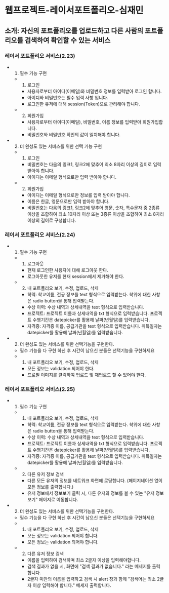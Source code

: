 # 웹프로젝트-레이서포트폴리오-심재민

## 소개: 자신의 포트폴리오를 업로드하고 다른 사람의 포트폴리오를 검색하여 확인할 수 있는 서비스

### 레이서 포트폴리오 서비스(2.23)
- 1. 필수 기능 구현
    - 1. 로그인
        - 사용자로부터 아이디(이메일)와 비밀번호 정보를 입력받아 로그인 합니다. 
        - 아이디와 비밀번호는 필수 입력 사항 입니다.
        - 로그인한 유저에 대해 session(Token)으로 관리해야 합니다.
    - 2. 회원가입
        - 사용자로부터 아이디(이메일), 비밀번호, 이름 정보를 입력받아 회원가입합니다. 
        - 비밀번호와 비밀번호 확인의 값이 일치해야 합니다.
- 2. 더 완성도 있는 서비스를 위한 선택 기능 구현
    - 1. 로그인
        - 비밀번호는 다음의 링크1, 링크2에 맞추어 최소 8자리 이상의 길이로 입력 받아야 합니다.
        - 아이디는 이메일 형식으로만 입력 받아야 합니다.
    - 2. 회원가입
        - 아이디는 이메일 형식으로만 정보를 입력 받아야 합니다. 
        - 이름은 한글, 영문으로만 입력 받아야 합니다. 
        - 비밀번호는 다음의 링크1, 링크2에 맞추어 영문, 숫자, 특수문자 중 2종류 이상을 조합하여 최소 10자리 이상 또는 3종류 이상을 조합하여 최소 8자리 이상의 길이로 구성합니다.  

### 레이서 포트폴리오 서비스(2.24)
- 1. 필수 기능 구현
    - 1. 로그아웃
        - 현재 로그인한 사용자에 대해 로그아웃 한다.
        - 로그아웃한 유저를 현재 session에서 제거해야 한다.
    - 2. 내 포트폴리오 보기, 수정, 업로드, 삭제
        - 학력: 학교이름, 전공 정보를 text 형식으로 입력받는다. 학위에 대한 사항은 radio button을 통해 입력받는다.
        - 수상 이력: 수상 내역과 상세내역을 text 형식으로 입력받습니다.
        - 프로젝트: 프로젝트 이름과 상세내역을 txt 형식으로 입력받습니다. 프로젝트 수행기간은 datepicker를 활용해 날짜(년월일)를 입력받습니다.
        - 자격증: 자격증 이름, 공급기관을 text 형식으로 입력받습니다. 취득일자는 datepicker를 활용해 날짜(년월일)를 입력받습니다.
- 2. 더 완성도 있는 서비스를 위한 선택기능을 구현한다.
    - 필수 기능을 다 구현 하신 후 시간이 남으신 분들은 선택기능을 구현하세요
    - 1. 내 포트폴리오 보기, 수정, 업로드, 삭제
        - 모든 정보는 validation 되어야 한다.
        - 프로필 이미지를 클릭하여 업로드 및 재업로드 할 수 있어야 한다.
### 레이서 포트폴리오 서비스(2.25)
- 1. 필수 기능 구현
    - 1. 내 포트폴리오 보기, 수정, 업로드, 삭제
        - 학력: 학교이름, 전공 정보를 text 형식으로 입력받는다. 학위에 대한 사항은 radio button을 통해 입력받는다.
        - 수상 이력: 수상 내역과 상세내역을 text 형식으로 입력받습니다.
        - 프로젝트: 프로젝트 이름과 상세내역을 txt 형식으로 입력받습니다. 프로젝트 수행기간은 datepicker를 활용해 날짜(년월일)를 입력받습니다.
        - 자격증: 자격증 이름, 공급기관을 text 형식으로 입력받습니다. 취득일자는 datepicker를 활용해 날짜(년월일)를 입력받습니다.
    - 2. 다른 유저 정보 검색
        - 다른 모든 유저의 정보를 네트워크 화면에 로딩합니다. (페이지네이션 없이 모든 정보를 출력합니다.)
        - 유저 정보에서 정보보기 클릭 시, 다른 유저의 정보를 볼 수 있는 "유저 정보보기" 페이지로 이동합니다.
- 2. 더 완성도 있는 서비스를 위한 선택기능을 구현한다.
    - 필수 기능을 다 구현 하신 후 시간이 남으신 분들은 선택기능을 구현하세요
    - 1. 내 포트폴리오 보기, 수정, 업로드, 삭제
        - 모든 정보는 validation 되어야 합니다.
        - 모든 정보는 validation 되어야 합니다.
    - 2. 다른 유저 정보 검색
        - 이름을 입력하여 검색하며 최소 2글자 이상을 입력해야합니다.
        - 검색 결과가 없을 시, 화면에 "검색 결과가 없습니다." 라는 메세지를 출력합니다.
        - 2글자 미만의 이름을 입력하고 검색 시 alert 창과 함께 "검색어는 최소 2글자 이상 입력해야 합니다." 메세지 출력합니다.